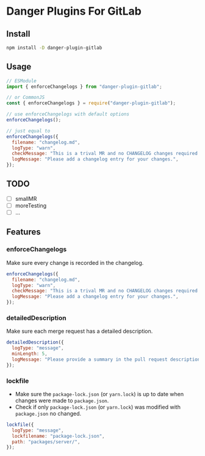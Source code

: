 # Danger Plugins For GitLab

## Install

```bash
npm install -D danger-plugin-gitlab
```

## Usage

```javascript
// ESModule
import { enforceChangelogs } from "danger-plugin-gitlab";

// or CommonJS
const { enforceChangelogs } = require("danger-plugin-gitlab");

// use enforceChangelogs with default options
enforceChangelogs();

// just equal to
enforceChangelogs({
  filename: "changelog.md",
  logType: "warn",
  checkMessage: "This is a trival MR and no CHANGELOG changes required.",
  logMessage: "Please add a changelog entry for your changes.",
});
```

## TODO

- [ ] smallMR
- [ ] moreTesting
- [ ] ...

## Features

### enforceChangelogs

Make sure every change is recorded in the changelog.

```javascript
enforceChangelogs({
  filename: "changelog.md",
  logType: "warn",
  checkMessage: "This is a trival MR and no CHANGELOG changes required.",
  logMessage: "Please add a changelog entry for your changes.",
});
```

### detailedDescription

Make sure each merge request has a detailed description.

```javascript
detailedDescription({
  logType: "message",
  minLength: 5,
  logMessage: "Please provide a summary in the pull request description.",
});
```

### lockfile

- Make sure the `package-lock.json` (or `yarn.lock`) is up to date when changes were made to `package.json`.
- Check if only `package-lock.json` (or `yarn.lock`) was modified with `package.json` no changed.

```javascript
lockfile({
  logType: "message",
  lockfilename: "package-lock.json",
  path: "packages/server/",
});
```
